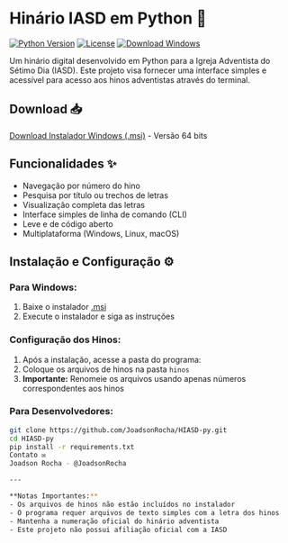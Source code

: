 # Hinário IASD em Python 🎵

[![Python Version](https://img.shields.io/badge/python-3.x-blue)](https://www.python.org/)
[![License](https://img.shields.io/badge/license-MIT-green)](LICENSE)
[![Download Windows](https://img.shields.io/badge/Download-Windows%2064%20bit-blue)](https://github.com/JoadsonRocha/HIASD-py/blob/main/Hin%C3%A1rio%20Adventista-1.0-win64.msi)

Um hinário digital desenvolvido em Python para a Igreja Adventista do Sétimo Dia (IASD). Este projeto visa fornecer uma interface simples e acessível para acesso aos hinos adventistas através do terminal.

## Download 📥
[Download Instalador Windows (.msi)](https://github.com/JoadsonRocha/HIASD-py/blob/main/Hin%C3%A1rio%20Adventista-1.0-win64.msi) - Versão 64 bits

## Funcionalidades ✨

- Navegação por número do hino
- Pesquisa por título ou trechos de letras
- Visualização completa das letras
- Interface simples de linha de comando (CLI)
- Leve e de código aberto
- Multiplataforma (Windows, Linux, macOS)

## Instalação e Configuração ⚙️

### Para Windows:
1. Baixe o instalador [.msi](https://github.com/JoadsonRocha/HIASD-py/blob/main/Hin%C3%A1rio%20Adventista-1.0-win64.msi)
2. Execute o instalador e siga as instruções

### Configuração dos Hinos:
1. Após a instalação, acesse a pasta do programa:
2. Coloque os arquivos de hinos na pasta `hinos`
3. **Importante:** Renomeie os arquivos usando apenas números correspondentes aos hinos


### Para Desenvolvedores:
```bash
git clone https://github.com/JoadsonRocha/HIASD-py.git
cd HIASD-py
pip install -r requirements.txt
Contato ✉️
Joadson Rocha - @JoadsonRocha

---

**Notas Importantes:**
- Os arquivos de hinos não estão incluídos no instalador
- O programa requer arquivos de texto simples com a letra dos hinos
- Mantenha a numeração oficial do hinário adventista
- Este projeto não possui afiliação oficial com a IASD
